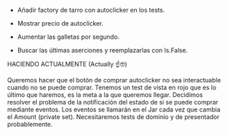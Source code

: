 ﻿- Añadir factory de tarro con autoclicker en los tests.

- Mostrar precio de autoclicker.
- Aumentar las galletas por segundo.

- Buscar las últimas aserciones y reemplazarlas con Is.False.


HACIENDO ACTUALMENTE (Actually ☝️️🤓)

Queremos hacer que el botón de comprar autoclicker no sea interactuable cuando no se puede comprar.
Tenemos un test de vista en rojo que es lo último que haremos, es la meta a la que queremos llegar.
Decidimos resolver el problema de la notificación del estado de si se puede comprar mediante eventos.
Los eventos se llamarán en el Jar cada vez que cambia el Amount (private set).
Necesitaremos tests de dominio y de presentador probablemente.
